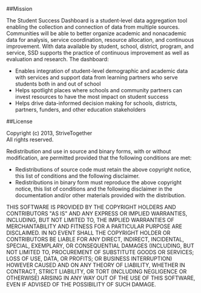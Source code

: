 ##Mission

The Student Success Dashboard is a student‐level data aggregation tool enabling the collection and connection of data from multiple sources.  Communities will be able to better organize academic and nonacademic data for analysis, service coordination, resource allocation, and continuous improvement. With data available by student, school, district, program, and service, SSD supports the practice of continuous improvement as well as evaluation and research.  The dashboard:

-	Enables integration of student-level demographic and academic data with services and support data from learning partners who serve students both in and out of school
-	Helps spotlight places where schools and community partners can invest resources to have the most impact on student success
-	Helps drive data-informed decision making for schools, districts, partners, funders, and other education stakeholders

##License

Copyright (c) 2013, StriveTogether<br/>All rights reserved.

Redistribution and use in source and binary forms, with or without modification, are permitted 
provided that the following conditions are met:
-	Redistributions of source code must retain the above copyright notice, this list of 
	conditions and the following disclaimer.
-	Redistributions in binary form must reproduce the above copyright notice, this list of
	conditions and the following disclaimer in the documentation and/or other materials 
	provided with the distribution.

THIS SOFTWARE IS PROVIDED BY THE COPYRIGHT HOLDERS AND CONTRIBUTORS "AS IS" AND ANY EXPRESS OR 
IMPLIED WARRANTIES, INCLUDING, BUT NOT LIMITED TO, THE IMPLIED WARRANTIES OF MERCHANTABILITY AND
FITNESS FOR A PARTICULAR PURPOSE ARE DISCLAIMED. IN NO EVENT SHALL THE COPYRIGHT HOLDER OR 
CONTRIBUTORS BE LIABLE FOR ANY DIRECT, INDIRECT, INCIDENTAL, SPECIAL, EXEMPLARY, OR
CONSEQUENTIAL DAMAGES (INCLUDING, BUT NOT LIMITED TO, PROCUREMENT OF SUBSTITUTE GOODS OR
SERVICES; LOSS OF USE, DATA, OR PROFITS; OR BUSINESS INTERRUPTION) HOWEVER CAUSED AND ON ANY 
THEORY OF LIABILITY, WHETHER IN CONTRACT, STRICT LIABILITY, OR TORT (INCLUDING NEGLIGENCE OR 
OTHERWISE) ARISING IN ANY WAY OUT OF THE USE OF THIS SOFTWARE, EVEN IF ADVISED OF THE POSSIBILITY
OF SUCH DAMAGE.
